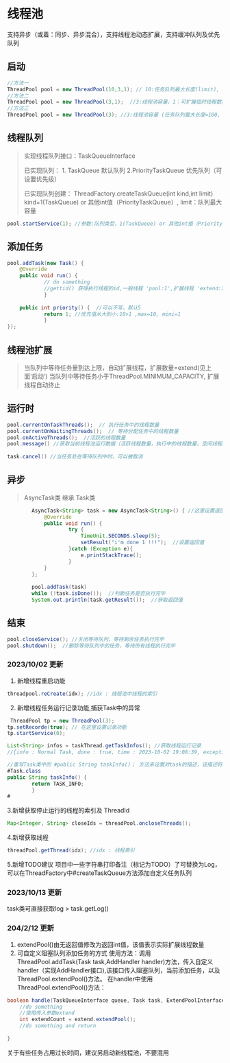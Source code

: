 # 线程池
支持异步（或着：同步、异步混合），支持线程池动态扩展，支持缓冲队列及优先队列
## 启动
```java
//方法一
ThreadPool pool = new ThreadPool(10,3,1); // 10:任务队列最大长度(limit), 3:线程池容量(size)，1：可扩展临时线程数量(extend)
//方法二
ThreadPool pool = new ThreadPool(3,1);  //3:线程池容量，1：可扩展临时线程数量 (任务队列最大长度=100)
//方法三
ThreadPool pool = new ThreadPool(3); //3:线程池容量 (任务队列最大长度=100, 可扩展临时线程数量=0)
```

## 线程队列
> 实现线程队列接口：TaskQueueInterface
> 
> 已实现队列： 1. TaskQueue 默认队列  2.PriorityTaskQueue 优先队列（可设置优先级）
> 
> 已实现队列创建： ThreadFactory.createTaskQueue(int kind,int limit) kind=1(TaskQueue) or 其他int值（PriorityTaskQueue）, limit：队列最大容量
```java
pool.startService(1); //参数:队列类型，1(TaskQueue) or 其他int值（PriorityTaskQueue）
```
## 添加任务
```java
pool.addTask(new Task() {
    @Override
    public void run() {
            // do something
            //gettid() 获得执行线程的id,一般线程 'pool:1',扩展线程 'extend:1'
            }
    
    public int priority() {  //可以不写，默认5
            return 1; //优先值从大到小:10>1 ,max=10, mini=1
            }
});
```

## 线程池扩展
> 当队列中等待任务量到达上限，自动扩展线程，扩展数量=extend(见上面‘启动’)
> 当队列中等待任务小于ThreadPool.MINIMUM_CAPACITY, 扩展线程自动终止

## 运行时
```java
pool.currentOnTaskThreads();  // 执行任务中的线程数量
pool.currentOnWaitingThreads();  // 等待分配任务中的线程数量
pool.onActiveThreads();  //活跃的线程数量
pool.message() //获取当前线程池运行数据（活跃线程数量，执行中的线程数量，空闲线程数量，等待队列中的任务数量，已完成的任务数量）
        
task.cancel() //当任务处在等待队列中时，可以被取消
```
## 异步
> AsyncTask类 继承 Task类
```java
        AsyncTask<String> task = new AsyncTask<String>() { //这里设置返回类型为String
            @Override
            public void run() {
                    try {
                        TimeUnit.SECONDS.sleep(5);
                        setResult("i'm done 1 !!!");  //设置返回值
                    }catch (Exception e){
                        e.printStackTrace();
                    }
            }
        };
        
        pool.addTask(task)
        while (!task.isDone());  //判断任务是否执行完毕
        System.out.println(task.getResult());  //获取返回值
```
## 结束
```java
pool.closeService(); //关闭等待队列，等待剩余任务执行完毕
pool.shutdown();  //删除等待队列中的任务，等待所有线程执行完毕
```
### 2023/10/02 更新
1. 新增线程重启功能
```java
threadpool.reCreate(idx); //idx : 线程池中线程的索引
```
2. 新增线程任务运行记录功能,捕获Task中的异常
```java
 ThreadPool tp = new ThreadPool(3);
tp.setRecorde(true); // 在这里设置记录功能
tp.startService(0);

List<String> infos = taskThread.getTaskInfos(); //获取线程运行记录
//{info : Normal Task, done : true, time : 2023-10-02 19:08:39, exception : / by zero}

//重写Task类中的 #public String taskInfo()； 方法来设置对task的描述，该描述将会记录在线程运行记录中的info值，默认值为 ： Normal Task
#Task.class
public String taskInfo() {
        return TASK_INFO;
        }
#
```
3.新增获取停止运行的线程的索引及 ThreadId
```java
Map<Integer, String> closeIds = threadPool.oncloseThreads();
```
4.新增获取线程
```java
threadPool.getThread(idx); //idx : 线程索引
```
5.新增TODO建议
项目中一些字符串打印备注（标记为TODO）了可替换为Log，可以在ThreadFactory中#createTaskQueue方法添加自定义任务队列
### 2023/10/13 更新
task类可直接获取log > task.getLog()

### 204/2/12 更新
1. extendPool()由无返回值修改为返回int值，该值表示实际扩展线程数量
2. 可自定义阻塞队列添加任务的方式
使用方法：调用ThreadPool.addTask(Task task,AddHandler handler)方法，传入自定义handler（实现AddHandler接口),该接口传入阻塞队列，当前添加任务，以及ThreadPool.extendPool()方法。
在handler中使用ThreadPool.extendPool()方法：
```java
boolean handle(TaskQueueInterface queue, Task task, ExtendPoolInterface extend) {
    //do something
    //使用传入参数extend
    int extendCount = extend.extendPool();
    //do something and return
    
}

```
关于有些任务占用过长时间，建议另启动新线程池，不要混用